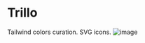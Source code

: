 # Trillo
Tailwind colors curation.
SVG icons.
![image](https://user-images.githubusercontent.com/125829913/226487063-91e4c8a4-036b-4ea9-9c4f-9374252c5063.png)
